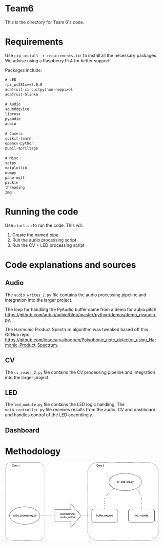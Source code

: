 # Team6

This is the directory for Team 6's code.


# Requirements

Use `pip install -r requirements.txt` to install all the necessary packages.
We advise using a Raspberry Pi 4 for better support.

Packages include:
```
# LED
rpi_ws281x==5.0.0
adafruit-circuitpython-neopixel
adafruit-blinka

# Audio
sounddevice
librosa
pyaudio
aubio

# Camera
scikit-learn
opencv-python
pupil-apriltags

# Misc
scipy
matplotlib
numpy
paho-mqtt
pickle
threading
zmq
```

# Running the code
Use `start.sh` to run the code. This will:
1. Create the named pipe
2. Run the audio processing script
3. Run the CV + LED processing script

# Code explanations and sources
## Audio
The `audio_writes_2.py` file contains the audio processing pipeline and integration into the larger project. 

The loop for handling the PyAudio buffer came from a demo for aubio pitch: https://github.com/aubio/aubio/blob/master/python/demos/demo_pyaudio.py.

The Harmonic Product Spectrum algorithm was tweaked based off this GitHub repo: https://github.com/joaocarvalhoopen/Polyphonic_note_detector_using_Harmonic_Product_Spectrum.
## CV
The `cv_reads_2.py` file contains the CV processing pipeline and integration into the larger project. 

## LED
The `led_module.py` file contains the LED logic handling.
The `main_controller.py` file receives results from the audio, CV and dashboard and handles control of the LED accordingly.

## Dashboard


# Methodology

![Workflow](/images/workflow.png)

